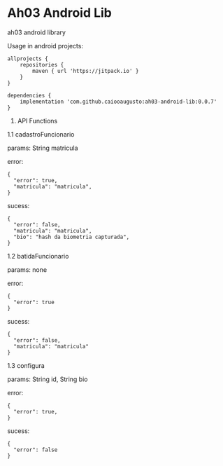 # Ah03 Android Lib

ah03 android library

Usage in android projects:

```
allprojects {
    repositories {
        maven { url 'https://jitpack.io' }
    }
}
```
```
dependencies {
    implementation 'com.github.caiooaugusto:ah03-android-lib:0.0.7'
}
```

1. API Functions

1.1 cadastroFuncionario

params: String matricula

error:
```
{
  "error": true,
  "matricula": "matricula",
}
```
sucess:
```
{
  "error": false,
  "matricula": "matricula",
  "bio": "hash da biometria capturada",
}
``` 

1.2 batidaFuncionario

params: none

error:
```
{
  "error": true
}
```
sucess:
```
{
  "error": false,
  "matricula": "matricula"
}
```

1.3 configura 

params: String id, String bio

error:
```
{
  "error": true,
}
```
sucess:
```
{
  "error": false
}
```
